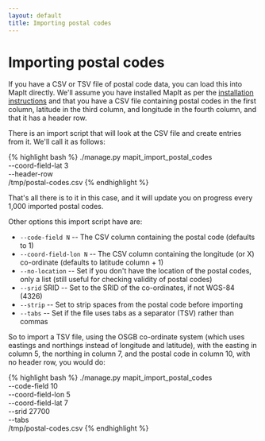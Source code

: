 ```yaml
---
layout: default
title: Importing postal codes
---
```


Importing postal codes
======================

If you have a CSV or TSV file of postal code data, you can load this into MapIt
directly. We'll assume you have installed MapIt as per the [installation
instructions](../install/) and that you have a CSV file containing postal codes
in the first column, latitude in the third column, and longitude in the fourth
column, and that it has a header row.

There is an import script that will look at the CSV file and create entries from
it. We'll call it as follows:

{% highlight bash %}
./manage.py mapit_import_postal_codes \
    --coord-field-lat 3 \
    --header-row        \
    /tmp/postal-codes.csv
{% endhighlight %}

That's all there is to it in this case, and it will update you on progress
every 1,000 imported postal codes.

Other options this import script have are:

* `--code-field N` -- The CSV column containing the postal code (defaults to 1)
* `--coord-field-lon N` -- The CSV column containing the longitude (or X)
  co-ordinate (defaults to latitude column + 1)
* `--no-location` -- Set if you don't have the location of the postal codes,
  only a list (still useful for checking validity of postal codes)
* `--srid` SRID -- Set to the SRID of the co-ordinates, if not WGS-84 (4326)
* `--strip` -- Set to strip spaces from the postal code before importing
* `--tabs` -- Set if the file uses tabs as a separator (TSV) rather than commas

So to import a TSV file, using the OSGB co-ordinate system (which uses eastings
and northings instead of longitude and latitude), with the easting in column 5,
the northing in column 7, and the postal code in column 10, with no header row,
you would do:

{% highlight bash %}
./manage.py mapit_import_postal_codes \
    --code-field 10     \
    --coord-field-lon 5 \
    --coord-field-lat 7 \
    --srid 27700        \
    --tabs              \
    /tmp/postal-codes.csv
{% endhighlight %}


